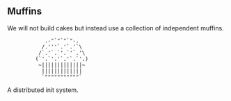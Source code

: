 ## Muffins

We will not build cakes but instead use a collection of independent muffins.

```
            .-"`"`"`"-.
           /.'''`.'`.'`\
          /`.'`.`'.`'`.'\
         (`'.`'.'`.'`.`'.)
          ~|||||||||||||~
           |||||||||||||
           `"""""""""""`
```

A distributed init system.
